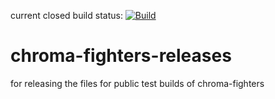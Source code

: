 current closed build status: [![Build](https://github.com/LeotomasMC/chroma-fighters/actions/workflows/main.yml/badge.svg)](https://github.com/LeotomasMC/chroma-fighters/actions/workflows/main.yml)

# chroma-fighters-releases
for releasing the files for public test builds of chroma-fighters
